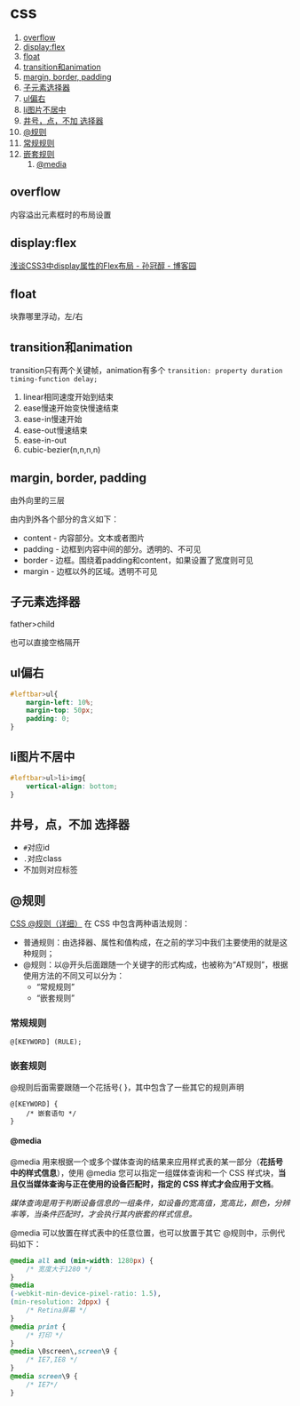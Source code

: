 # css

1. [overflow](#overflow)
2. [display:flex](#displayflex)
3. [float](#float)
4. [transition和animation](#transition和animation)
5. [margin, border, padding](#margin-border-padding)
6. [子元素选择器](#子元素选择器)
7. [ul偏右](#ul偏右)
8. [li图片不居中](#li图片不居中)
9. [井号，点，不加 选择器](#井号点不加-选择器)
10. [@规则](#规则)
   1. [常规规则](#常规规则)
   2. [嵌套规则](#嵌套规则)
      1. [@media](#media)
   
## overflow
内容溢出元素框时的布局设置

## display:flex
[浅谈CSS3中display属性的Flex布局 - 孙冠醇 - 博客园](https://www.cnblogs.com/sunwk/p/9049384.html)

## float
块靠哪里浮动，左/右

## transition和animation
transition只有两个关键帧，animation有多个
`transition: property duration timing-function delay;`

1. linear相同速度开始到结束
2. ease慢速开始变快慢速结束
3. ease-in慢速开始
4. ease-out慢速结束
5. ease-in-out
6. cubic-bezier(n,n,n,n)

## margin, border, padding
由外向里的三层

由内到外各个部分的含义如下：
* content - 内容部分。文本或者图片
* padding - 边框到内容中间的部分。透明的、不可见
* border - 边框。围绕着padding和content，如果设置了宽度则可见
* margin - 边框以外的区域。透明不可见

## 子元素选择器
father>child

也可以直接空格隔开

## ul偏右
```css
#leftbar>ul{
	margin-left: 10%;
	margin-top: 50px;
	padding: 0;
}
```

## li图片不居中
```css
#leftbar>ul>li>img{
	vertical-align: bottom;
}
```

## 井号，点，不加 选择器
* `#`对应id
* `.`对应class
* 不加则对应标签

## @规则
[CSS @规则（详细）](http://c.biancheng.net/css3/at-rule.html)
在 CSS 中包含两种语法规则：
* 普通规则：由选择器、属性和值构成，在之前的学习中我们主要使用的就是这种规则；
* @规则：以@开头后面跟随一个关键字的形式构成，也被称为“AT规则”，根据使用方法的不同又可以分为：
  * “常规规则”
  * “嵌套规则”

### 常规规则
```
@[KEYWORD] (RULE);
```

### 嵌套规则
@规则后面需要跟随一个花括号{ }，其中包含了一些其它的规则声明
```
@[KEYWORD] {
    /* 嵌套语句 */
}
```
#### @media
@media 用来根据一个或多个媒体查询的结果来应用样式表的某一部分（**花括号中的样式信息**），使用 @media 您可以指定一组媒体查询和一个 CSS 样式块，**当且仅当媒体查询与正在使用的设备匹配时，指定的 CSS 样式才会应用于文档**。


*媒体查询是用于判断设备信息的一组条件，如设备的宽高值，宽高比，颜色，分辨率等，当条件匹配时，才会执行其内嵌套的样式信息。*


@media 可以放置在样式表中的任意位置，也可以放置于其它 @规则中，示例代码如下：
```css
@media all and (min-width: 1280px) {
    /* 宽度大于1280 */
}
@media
(-webkit-min-device-pixel-ratio: 1.5),
(min-resolution: 2dppx) {
    /* Retina屏幕 */
}
@media print {
    /* 打印 */
}
@media \0screen\,screen\9 {
    /* IE7,IE8 */
}
@media screen\9 {
    /* IE7*/
}
```